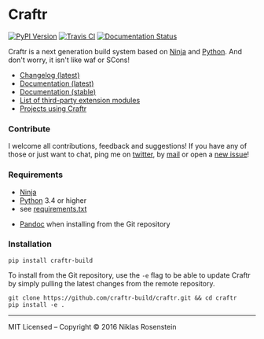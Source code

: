 # Craftr

[![PyPI Version](https://img.shields.io/pypi/v/craftr-build.svg)](https://pypi.python.org/pypi/craftr-build)
[![Travis CI](https://travis-ci.org/craftr-build/craftr.svg)](https://travis-ci.org/craftr-build/craftr)
[![Documentation Status](https://readthedocs.org/projects/craftr/badge/?version=latest)](http://craftr.readthedocs.io/en/latest/?badge=latest)

Craftr is a next generation build system based on [Ninja][] and [Python][].
And don't worry, it isn't like waf or SCons!

* [Changelog (latest)][Changelog]
* [Documentation (latest)](https://craftr.readthedocs.io/en/latest/)
* [Documentation (stable)](https://craftr.readthedocs.io/en/stable/)
* [List of third-party extension modules](https://github.com/craftr-build/craftr/wiki/Craftr-Extensions)
* [Projects using Craftr](https://github.com/craftr-build/craftr/wiki/Projects-using-Craftr)

### Contribute

I welcome all contributions, feedback and suggestions! If you have any of
those or just want to chat, ping me on [twitter][], by [mail][] or open a [new issue][]!

### Requirements

- [Ninja][]
- [Python][] 3.4 or higher
- see [requirements.txt](requirements.txt)
* [Pandoc][] when installing from the Git repository

### Installation

    pip install craftr-build

To install from the Git repository, use the `-e` flag to be able to update
Craftr by simply pulling the latest changes from the remote repository.

    git clone https://github.com/craftr-build/craftr.git && cd craftr
    pip install -e .

----

MIT Licensed &ndash; Copyright &copy; 2016  Niklas Rosenstein

  [new issue]: https://github.com/craftr-build/craftr/issues/new
  [twitter]: https://twitter.com/rosensteinn
  [mail]: mailto:rosensteinniklas@gmail.com
  [Ninja]: https://github.com/ninja-build/ninja
  [Python]: https://www.python.org
  [Pandoc]: http://pandoc.org
  [Changelog]: docs/changelog.rst
